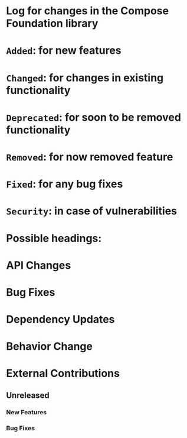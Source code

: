 # Log for changes in the Compose Foundation library
#
# `Added`: for new features
# `Changed`: for changes in existing functionality
# `Deprecated`: for soon to be removed functionality
# `Removed`: for now removed feature
# `Fixed`: for any bug fixes
# `Security`: in case of vulnerabilities
#
# Possible headings:
# API Changes
# Bug Fixes
# Dependency Updates
# Behavior Change
# External Contributions

## Unreleased

### New Features

### Bug Fixes

